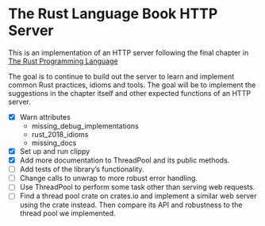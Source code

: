 # The Rust Language Book HTTP Server

This is an implementation of an HTTP server following the final chapter in [The Rust Programming Language](https://doc.rust-lang.org/book/)

The goal is to continue to build out the server to learn and implement common Rust practices, idioms and tools. 
The goal will be to implement the suggestions in the chapter itself and other expected functions of an HTTP server.

- [x] Warn attributes
  - missing_debug_implementations
  - rust_2018_idioms
  - missing_docs
- [x] Set up and run clippy
- [x] Add more documentation to ThreadPool and its public methods.
- [ ] Add tests of the library’s functionality.
- [ ] Change calls to unwrap to more robust error handling.
- [ ] Use ThreadPool to perform some task other than serving web requests.
- [ ] Find a thread pool crate on crates.io and implement a similar web server using the crate instead. Then compare its API and robustness to the thread pool we implemented. 